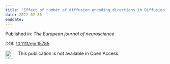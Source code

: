 ```yaml
---
title: "Effect of number of diffusion encoding directions in Diffusion Metrics of 5-year-olds using Tract-Based Spatial Statistical analysis."
date: 2022-07-30
enddate:
---
```


Published in: *The European journal of neuroscience*

DOI: [10.1111/ejn.15785](https://doi.org/10.1111/ejn.15785)

<img src="https://upload.wikimedia.org/wikipedia/commons/thumb/0/0e/Closed_Access_logo_transparent.svg/1200px-Closed_Access_logo_transparent.svg.png" alt="drawing" width="25" align="left"/> &nbsp;&nbsp;&nbsp;This publication is not available in Open Access.


